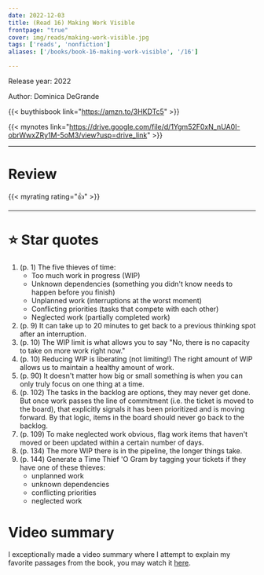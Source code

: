 ```yaml
---
date: 2022-12-03
title: (Read 16) Making Work Visible
frontpage: "true"
cover: img/reads/making-work-visible.jpg
tags: ['reads', 'nonfiction']
aliases: ['/books/book-16-making-work-visible', '/16']

---
```


Release year: 2022

Author: Dominica DeGrande

{{< buythisbook link="https://amzn.to/3HKDTc5" >}}

{{< mynotes link="https://drive.google.com/file/d/1Ygm52F0xN_nUA0I-obrWwxZRy1M-5oM3/view?usp=drive_link" >}}

---

# Review

{{< myrating rating="👍" >}}

---

# :star: Star quotes
1. (p. 1) The five thieves of time:
    - Too much work in progress (WIP)
    - Unknown dependencies (something you didn't know needs to happen
      before you finish)
    - Unplanned work (interruptions at the worst moment)
    - Conflicting priorities (tasks that compete with each other)
    - Neglected work (partially completed work)
1. (p. 9) It can take up to 20 minutes to get back to a previous
   thinking spot after an interruption.
1. (p. 10) The WIP limit is what allows you to say "No, there is no
   capacity to take on more work right now."
1. (p. 10) Reducing WIP is liberating (not limiting!) The right amount
   of WIP allows us to maintain a healthy amount of work.
1. (p. 90) It doesn't matter how big or small something is when you can
   only truly focus on one thing at a time.
1. (p. 102) The tasks in the backlog are options, they may never get
   done. But once work passes the line of commitment (i.e. the ticket is
   moved to the board), that explicitly signals it has been prioritized
   and is moving forward. By that logic, items in the board should never
   go back to the backlog.
1. (p. 109) To make neglected work obvious, flag work items that haven't
   moved or been updated within a certain number of days.
1. (p. 134) The more WIP there is in the pipeline, the longer things
   take.
1. (p. 144) Generate a Time Thief 'O Gram by tagging your tickets if
   they have one of these thieves:
    - unplanned work
    - unknown dependencies
    - conflicting priorities
    - neglected work

# Video summary

I exceptionally made a video summary where I attempt to explain my favorite
passages from the book, you may watch it
[here](https://www.youtube.com/watch?v=GXTWeIVAfAU).
